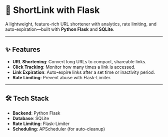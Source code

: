 # 🔗 ShortLink with Flask

A lightweight, feature-rich URL shortener with analytics, rate limiting, and auto-expiration—built with **Python Flask** and **SQLite**.

---

## ✨ Features
- **URL Shortening**: Convert long URLs to compact, shareable links.
- **Click Tracking**: Monitor how many times a link is accessed.
- **Link Expiration**: Auto-expire links after a set time or inactivity period.
- **Rate Limiting**: Prevent abuse with Flask-Limiter.

---

## 🛠️ Tech Stack
- **Backend**: Python Flask
- **Database**: SQLite
- **Rate Limiting**: Flask-Limiter
- **Scheduling**: APScheduler (for auto-cleanup)